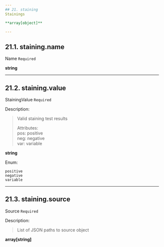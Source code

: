 ```yaml
---
## 21. staining
Stainings  

**array[object]**

---
```

## 21.1. staining.name
Name  `Required`

**string**

---
## 21.2. staining.value
StainingValue  `Required`

Description:
> Valid staining test results  
>
> Attributes:  
>     pos: positive  
>     neg: negative  
>     var: variable  

**string**

Enum:

	positive
	negative
	variable

---
## 21.3. staining.source
Source  `Required`

Description:
> List of JSON paths to source object  

**array[string]**
